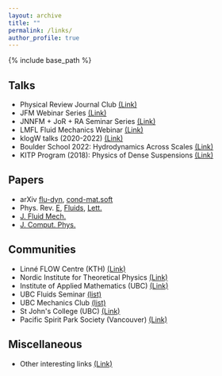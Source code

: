 ```yaml
---
layout: archive
title: ""
permalink: /links/
author_profile: true
---
```


{% include base_path %}

## Talks

* Physical Review Journal Club [(Link)](https://journals.aps.org/journal-club)
* JFM Webinar Series [(Link)](https://cassyni.com/s/fmws/seminars)
* JNNFM + JoR + RA Seminar Series [(Link)](http://pcwww.liv.ac.uk/~robpoole/jnnfm/jnnfm_seminar.htm)
* LMFL Fluid Mechanics Webinar [(Link)](https://lmfl.cnrs.fr/en/the-laboratory/webinar/)
* klogW talks (2020-2022) [(Link)](https://gsnpaps.wixsite.com/home)
* Boulder School 2022: Hydrodynamics Across Scales [(Link)](https://www.youtube.com/playlist?list=PL8mMEmoXNBfaFV2wA4lDD7j_f2l7BTYIV)
* KITP Program (2018): Physics of Dense Suspensions [(Link)](https://online.kitp.ucsb.edu/online/suspensions18/)

## Papers

* arXiv
[flu-dyn](https://arxiv.org/list/physics.flu-dyn/recent),
[cond-mat.soft](https://arxiv.org/list/cond-mat.soft/recent)
* Phys. Rev.
[E](https://journals.aps.org/pre/),
[Fluids](https://journals.aps.org/prfluids/),
[Lett.](https://journals.aps.org/prl/)
* [J. Fluid Mech.](https://www.cambridge.org/core/journals/journal-of-fluid-mechanics)
* [J. Comput. Phys.](https://www.journals.elsevier.com/journal-of-computational-physics)


## Communities

* Linné FLOW Centre (KTH) [(Link)](https://www.flow.kth.se/about-flow)
* Nordic Institute for Theoretical Physics [(Link)](https://www.nordita.org/)
* Institute of Applied Mathematics (UBC) [(Link)](https://www.iam.ubc.ca/)
* UBC Fluids Seminar [(list)](/ubc-fluids/)
* UBC Mechanics Club [(list)](/vfc/)
* St John's College (UBC) [(Link)](https://stjohns.ubc.ca/)
* Pacific Spirit Park Society (Vancouver) [(Link)](http://pacificspiritparksociety.org/)

## Miscellaneous

* Other interesting links [(Link)](/misc/)
